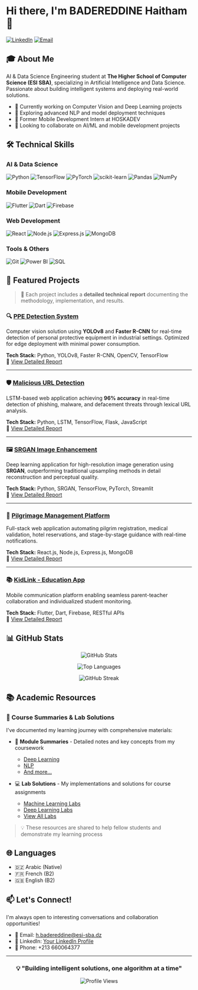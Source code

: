 # Hi there, I'm BADEREDDINE Haitham 👋

[![LinkedIn](https://img.shields.io/badge/LinkedIn-0077B5?style=for-the-badge&logo=linkedin&logoColor=white)]([https://www.linkedin.com/in/haitham-badereddine-511363254/])
[![Email](https://img.shields.io/badge/Email-D14836?style=for-the-badge&logo=gmail&logoColor=white)](mailto:h.badereddine@esi-sba.dz)

## 🎓 About Me

AI & Data Science Engineering student at **The Higher School of Computer Science (ESI SBA)**, specializing in Artificial Intelligence and Data Science. Passionate about building intelligent systems and deploying real-world solutions.

- 🔭 Currently working on Computer Vision and Deep Learning projects
- 🌱 Exploring advanced NLP and model deployment techniques
- 💼 Former Mobile Development Intern at HOSKADEV
- 🎯 Looking to collaborate on AI/ML and mobile development projects

## 🛠️ Technical Skills

### AI & Data Science
![Python](https://img.shields.io/badge/Python-3776AB?style=flat&logo=python&logoColor=white)
![TensorFlow](https://img.shields.io/badge/TensorFlow-FF6F00?style=flat&logo=tensorflow&logoColor=white)
![PyTorch](https://img.shields.io/badge/PyTorch-EE4C2C?style=flat&logo=pytorch&logoColor=white)
![scikit-learn](https://img.shields.io/badge/scikit--learn-F7931E?style=flat&logo=scikit-learn&logoColor=white)
![Pandas](https://img.shields.io/badge/Pandas-150458?style=flat&logo=pandas&logoColor=white)
![NumPy](https://img.shields.io/badge/NumPy-013243?style=flat&logo=numpy&logoColor=white)

### Mobile Development
![Flutter](https://img.shields.io/badge/Flutter-02569B?style=flat&logo=flutter&logoColor=white)
![Dart](https://img.shields.io/badge/Dart-0175C2?style=flat&logo=dart&logoColor=white)
![Firebase](https://img.shields.io/badge/Firebase-FFCA28?style=flat&logo=firebase&logoColor=black)

### Web Development
![React](https://img.shields.io/badge/React-20232A?style=flat&logo=react&logoColor=61DAFB)
![Node.js](https://img.shields.io/badge/Node.js-339933?style=flat&logo=nodedotjs&logoColor=white)
![Express.js](https://img.shields.io/badge/Express.js-000000?style=flat&logo=express&logoColor=white)
![MongoDB](https://img.shields.io/badge/MongoDB-47A248?style=flat&logo=mongodb&logoColor=white)

### Tools & Others
![Git](https://img.shields.io/badge/Git-F05032?style=flat&logo=git&logoColor=white)
![Power BI](https://img.shields.io/badge/Power%20BI-F2C811?style=flat&logo=powerbi&logoColor=black)
![SQL](https://img.shields.io/badge/SQL-4479A1?style=flat&logo=mysql&logoColor=white)

## 🚀 Featured Projects

> 📄 Each project includes a **detailed technical report** documenting the methodology, implementation, and results.

### 🔍 [PPE Detection System]([LINK_TO_REPO](https://github.com/BadereddineHaitham/PPE-Detection))
Computer vision solution using **YOLOv8** and **Faster R-CNN** for real-time detection of personal protective equipment in industrial settings. Optimized for edge deployment with minimal power consumption.

**Tech Stack:** Python, YOLOv8, Faster R-CNN, OpenCV, TensorFlow  
📑 [View Detailed Report]([LINK_TO_REPORT](https://github.com/BadereddineHaitham/PPE-Detection/blob/main/Project%20report.pdf))

---

### 🛡️ [Malicious URL Detection]([LINK_TO_REPO](https://github.com/BadereddineHaitham/malicious-url-detector))
LSTM-based web application achieving **96% accuracy** in real-time detection of phishing, malware, and defacement threats through lexical URL analysis.

**Tech Stack:** Python, LSTM, TensorFlow, Flask, JavaScript  
📑 [View Detailed Report]([LINK_TO_REPORT](https://github.com/BadereddineHaitham/malicious-url-detector/blob/main/Docs/Malicious_URL_Detection.pdf))

---

### 🖼️ [SRGAN Image Enhancement]([LINK_TO_REPO](https://github.com/BadereddineHaitham/srgan-image-super-resolution))
Deep learning application for high-resolution image generation using **SRGAN**, outperforming traditional upsampling methods in detail reconstruction and perceptual quality.

**Tech Stack:** Python, SRGAN, TensorFlow, PyTorch, Streamlit  
📑 [View Detailed Report]([LINK_TO_REPORT](https://github.com/BadereddineHaitham/srgan-image-super-resolution/blob/main/docs/SRGAN_Report.pdf))

---

### 🕌 [Pilgrimage Management Platform](LINK_TO_REPO)
Full-stack web application automating pilgrim registration, medical validation, hotel reservations, and stage-by-stage guidance with real-time notifications.

**Tech Stack:** React.js, Node.js, Express.js, MongoDB  
📑 [View Detailed Report](LINK_TO_REPORT)

---

### 📚 [KidLink - Education App]([LINK_TO_REPO](https://github.com/BadereddineHaitham/KidLink-App))
Mobile communication platform enabling seamless parent-teacher collaboration and individualized student monitoring.

**Tech Stack:** Flutter, Dart, Firebase, RESTful APIs  
📑 [View Detailed Report]([LINK_TO_REPORT](https://github.com/BadereddineHaitham/KidLink-App/blob/main/KIDLINK/KIDLINK/project%20report.pdf))

## 📊 GitHub Stats

<div align="center">
  
![GitHub Stats](https://github-readme-stats.vercel.app/api?username=BadereddineHaitham&show_icons=true&theme=radical&hide_border=true)

![Top Languages](https://github-readme-stats.vercel.app/api/top-langs/?username=BadereddineHaitham&layout=compact&theme=radical&hide_border=true)

![GitHub Streak](https://github-readme-streak-stats.herokuapp.com/?user=BadereddineHaitham&theme=radical&hide_border=true)

</div>

## 📚 Academic Resources

### 📖 Course Summaries & Lab Solutions
I've documented my learning journey with comprehensive materials:

- 📝 **Module Summaries** - Detailed notes and key concepts from my coursework
  - [Deep Learning]([LINK_TO_DL_SUMMARY](https://github.com/BadereddineHaitham/Some-Module-Summaries-ESI-sba-AI-DS/blob/main/dl.pdf))
  - [NLP]([LINK_TO_NLP_SUMMARY](https://github.com/BadereddineHaitham/Some-Module-Summaries-ESI-sba-AI-DS/blob/main/NLP.pdf))
  - [And more...]([LINK_TO_ALL_SUMMARIES](https://github.com/BadereddineHaitham/Some-Module-Summaries-ESI-sba-AI-DS))

- 💻 **Lab Solutions** - My implementations and solutions for course assignments
  - [Machine Learning Labs]([LINK_TO_ML_LABS](https://github.com/BadereddineHaitham/ML-ESI-sba-2025))
  - [Deep Learning Labs]([LINK_TO_DL_LABS](https://github.com/BadereddineHaitham/DL-ESI-sba-2025))
  - [View All Labs]([LINK_TO_ALL_LABS](https://github.com/BadereddineHaitham?tab=repositories))

> 💡 These resources are shared to help fellow students and demonstrate my learning process

## 🌐 Languages

- 🇩🇿 Arabic (Native)
- 🇫🇷 French (B2)
- 🇬🇧 English (B2)

## 📫 Let's Connect!

I'm always open to interesting conversations and collaboration opportunities!

- 📧 Email: h.badereddine@esi-sba.dz
- 💼 LinkedIn: [Your LinkedIn Profile]([YOUR_LINKEDIN_URL](https://www.linkedin.com/in/haitham-badereddine-511363254/))
- 📱 Phone: +213 660064377

---

<div align="center">
  
### 💡 "Building intelligent solutions, one algorithm at a time"

![Profile Views](https://komarev.com/ghpvc/?username=BadereddineHaitham&color=blueviolet&style=flat-square)

</div>
